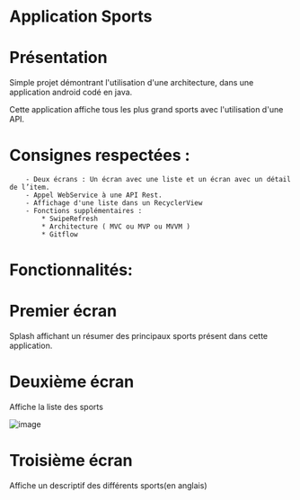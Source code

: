# Application Sports

# Présentation

Simple projet démontrant l'utilisation d'une architecture, dans une application android codé en java.

Cette application affiche tous les plus grand sports avec l'utilisation d'une API.

# Consignes respectées :
        - Deux écrans : Un écran avec une liste et un écran avec un détail de l’item.
        - Appel WebService à une API Rest.
        - Affichage d'une liste dans un RecyclerView
        - Fonctions supplémentaires :
            * SwipeRefresh
            * Architecture ( MVC ou MVP ou MVVM )
            * Gitflow
            
# Fonctionnalités:
# Premier écran

Splash affichant un résumer des principaux sports présent dans cette application.



# Deuxième écran

Affiche la liste des sports

![image](https://user-images.githubusercontent.com/46956121/54956562-8c387900-4f50-11e9-8826-fc4d4a07028b.png)


# Troisième écran

Affiche un descriptif des différents sports(en anglais)
